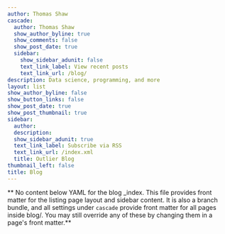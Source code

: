 ```yaml
---
author: Thomas Shaw
cascade:
  author: Thomas Shaw
  show_author_byline: true
  show_comments: false
  show_post_date: true
  sidebar:
    show_sidebar_adunit: false
    text_link_label: View recent posts
    text_link_url: /blog/
description: Data science, programming, and more
layout: list
show_author_byline: false
show_button_links: false
show_post_date: true
show_post_thumbnail: true
sidebar:
  author: 
  description:
  show_sidebar_adunit: true
  text_link_label: Subscribe via RSS
  text_link_url: /index.xml
  title: Outlier Blog
thumbnail_left: false
title: Blog
---
```


** No content below YAML for the blog _index. This file provides front matter for the listing page layout and sidebar content. It is also a branch bundle, and all settings under `cascade` provide front matter for all pages inside blog/. You may still override any of these by changing them in a page's front matter.**
